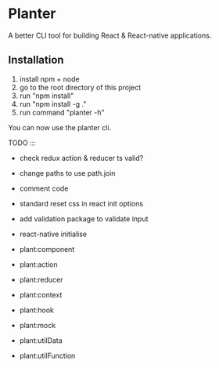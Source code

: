 # Planter  
A better CLI tool for building React & React-native applications.  

## Installation  
1. install npm + node  
2. go to the root directory of this project  
3. run "npm install"  
4. run "npm install -g ."  
5. run command "planter -h" 

You can now use the planter cli.  

TODO :::   
- check redux action & reducer ts valid?   
- change paths to use path.join  
- comment code  
- standard reset css in react init options
- add validation package to validate input    

- react-native initialise   

- plant:component  
- plant:action  
- plant:reducer  
- plant:context  
- plant:hook  
- plant:mock  
- plant:utilData  
- plant:utilFunction  

